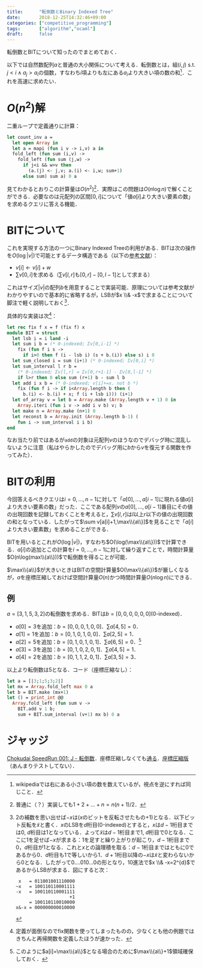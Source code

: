 ```yaml
---
title:      "転倒数とBinary Indexed Tree"
date:       2018-12-25T14:32:46+09:00
categories: ["competitive_programming"]
tags:       ["algorithm","ocaml"]
draft:      false
---
```


転倒数とBITについて知ったのでまとめておく．

<!--more-->

以下では自然数配列$a$と普通の大小関係について考える．転倒数とは，組$(i,j)$ s.t. $j \lt i \land a_j \gt a_i$の個数，すなわち$i$項よりも左にある$a_i$より大きい項の数の和[^1]．これを高速に求めたい．

[^1]: wikipediaでは右にある小さい項の数を数えているが，視点を逆にすれば同じこと．

# $O(n^2)$解

二重ループで定義通りに計算：

```ocaml
let count_inv a =
  let open Array in
  let a = mapi (fun i v -> i,v) a in
  fold_left (fun sum (i,v) ->
    fold_left (fun sum (j,w) ->
      if j<i && w>v then
        (a.(j) <- j,v; a.(i) <- i,w; sum+1)
      else sum) sum a) 0 a
```

見てわかるとおりこの計算量は$O(n^2)$[^4]．実際はこの問題は$O(n\log n)$で解くことができる．必要なのは元配列の区間$[0,i]$について「値$a[i]$より大きい要素の数」を求めるクエリに答える機能．



[^4]: 普通に（？）実装しても$1+2+...+n = n(n+1)/2$．

# BITについて

これを実現する方法の一つにBinary Indexed Treeの利用がある．BITは次の操作を$O(\log |v|)$で可能とするデータ構造である（以下の[参考文献](http://hos.ac/slides/20140319_bit.pdf)）：

* $v[i] \leftarrow v[i]+w$
* $\sum v[0,i]$を求める（$\sum v[l,r]$も$[0,r]-[0,l-1]$として求まる）

これはサイズ$|v|$の配列$b$を用意することで実装可能．原理については参考文献がわかりやすいので基本的に省略するが，LSBが$x \\& -x$で求まることについて脚注で軽く説明しておく[^lsb]．

[^lsb]: 2の補数を思い出せば$-x$は($x$のビットを反転させたもの+1)となる．以下ビット反転を$\tilde x$と書く．$x$のLSBを$d$桁目(0-indexed)とすると，$x$は$d-1$桁目までは0, $d$桁目は1となっている．よって$\tilde x$は$d-1$桁目まで1, $d$桁目で0となる．ここに1を足せば$-x$が求まる：1を足すと繰り上がりが起こり，$d-1$桁目まで0，$d$桁目が1となる．これと$x$との論理積を取る：$d-1$桁目まではともに0であるから0．$d$桁目も1で等しいから1．$d+1$桁目以降の$-x$は$\tilde x$と変わらないから0となる．したがって0....010...0の形となり，10進法で$x \\& -x=2^{d}$であるからLSBが求まる．図にすると次：
    ```
     x   = 011001001110000
    ~x   = 100110110001111
    -x   = 100110110001111
                        +1
         = 100110110010000
    x&-x = 000000000010000
    ```


具体的な実装は次[^fix]：
```ocaml
let rec fix f x = f (fix f) x
module BIT = struct
  let lsb i = i land -i
  let sum i b = (* 0-indexed; Σv[0,i-1] *)
    fix (fun f i s ->
      if i>0 then f (i - lsb i) (s + b.(i)) else s) i 0
  let sum_closed i = sum (i+1) (* 0-indexed; Σv[0,i] *)
  let sum_interval l r b =
    (* 0-indexed; Σv[l,r] = Σv[0,r+1-1] - Σv[0,l-1] *)
    if l>r then 0 else sum (r+1) b - sum l b
  let add i x b = (* 0-indexed; v[i]+=x. not b *)
    fix (fun f i -> if i<Array.length b then (
      b.(i) <- b.(i) + x; f (i + lsb i))) (i+1)
  let of_array v = let b = Array.make (Array.length v + 1) 0 in
    Array.iteri (fun i v -> add i v b) v; b
  let make n = Array.make (n+1) 0
  let reconst b = Array.init (Array.length b-1) (
    fun i -> sum_interval i i b)
end
```

[^fix]: 定義が面倒なのでfix関数を使ってしまったものの，少なくとも他の例題ではきちんと再帰関数を定義したほうが速かった．


なお当たり前ではあるが`add`の対象は元配列$v$のほうなのでデバッグ時に混乱しないように注意（私はやらかしたのでデバッグ用に$b$から$v$を復元する関数を作ってみた）．

# BITの利用

今回答えるべきクエリは$i=0,...,n-1$に対して「$a[0],...,a[i-1]$に現れる値$a[i]$より大きい要素の数」だった．ここである配列$v$の$a[0],...,a[i-1]$番目にその値の出現回数を記録しておくことを考えると，$\sum v[l,r]$は$l$以上$r$以下の値の出現回数の和となっている．したがって$\sum v[a[i]+1,\max\\{a\\}]$を見ることで「$a[i]$より大きい要素数」を求めることができる．

BITを用いるとこれが$O(\log|v|)$，すなわち$O(\log(\max\\{a\\}))$で計算できる．$a[i]$の追加とこの計算を$i=0,...,n-1$に対して繰り返すことで，時間計算量$O(n\log(max\\{a\\}))$で転倒数を得ることが可能．

$\max\\{a\\}$が大きいときはBITの空間計算量$O(\max\\{a\\})$が厳しくなるが，$a$を座標圧縮しておけば空間計算量$O(n)$かつ時間計算量$O(n\log n)$にできる．

## 例

$a=[3,1,5,3,2]$の転倒数を求める．BITは$b=[0,0,0,0,0,0]$(0-indexed)．

* $a[ 0 ]=3$を追加：$b=[0,0,0,1,0,0]$．$\sum a[4,5]=0$．
* $a[ 1 ]=1$を追加：$b=[0,1,0,1,0,0]$．$\sum a[2,5]=1$．
* $a[ 2 ]=5$を追加：$b=[0,1,0,1,0,1]$．$\sum a[6,5]=0$．[^aa]
* $a[ 3 ]=3$を追加：$b=[0,1,0,2,0,1]$．$\sum a[4,5]=1$．
* $a[ 4 ]=2$を追加：$b=[0,1,1,2,0,1]$．$\sum a[3,5]=3$．

[^aa]: このように$a[i]=\max\\{a\\}$となる場合のために$\max\\{a\\}+1$領域確保しておく．

以上より転倒数は5となる．コード（座標圧縮なし）：
```ocaml
let a = [|3;1;5;3;2|]
let mx = Array.fold_left max 0 a
let b = BIT.make (mx+1)
let () = print_int @@
  Array.fold_left (fun sum v ->
    BIT.add v 1 b;
    sum + BIT.sum_interval (v+1) mx b) 0 a
```

# ジャッジ
[Chokudai SpeedRun 001: J - 転倒数](https://atcoder.jp/contests/chokudai_s001/tasks/chokudai_S001_j)．座標圧縮しなくても[通る](https://atcoder.jp/contests/chokudai_s001/submissions/3875548)．[座標圧縮版](https://atcoder.jp/contests/chokudai_s001/submissions/3877048)（あんまりテストしてない）．


